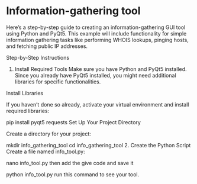 # Information-gathering tool
Here’s a step-by-step guide to creating an information-gathering GUI tool using Python and PyQt5. This example will include functionality for simple information gathering tasks like performing WHOIS lookups, pinging hosts, and fetching public IP addresses.

Step-by-Step Instructions
1. Install Required Tools
Make sure you have Python and PyQt5 installed. Since you already have PyQt5 installed, you might need additional libraries for specific functionalities.

Install Libraries

If you haven’t done so already, activate your virtual environment and install required libraries:


pip install pyqt5 requests
Set Up Your Project Directory

Create a directory for your project:


mkdir info_gathering_tool
cd info_gathering_tool
2. Create the Python Script
Create a file named info_tool.py:


nano info_tool.py
then add the give code and save it 

python info_tool.py
run this command to see your tool.
